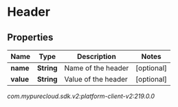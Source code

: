 # Header


## Properties

| Name | Type | Description | Notes |
| ------------ | ------------- | ------------- | ------------- |
| **name** | **String** | Name of the header |  [optional] |
| **value** | **String** | Value of the header |  [optional] |




_com.mypurecloud.sdk.v2:platform-client-v2:219.0.0_
